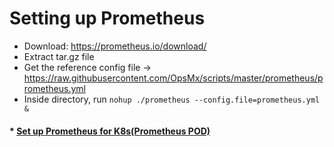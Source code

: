 # Setting up Prometheus

* Download: https://prometheus.io/download/
* Extract tar.gz file
* Get the reference config file -> https://raw.githubusercontent.com/OpsMx/scripts/master/prometheus/prometheus.yml
* Inside directory, run `nohup ./prometheus --config.file=prometheus.yml &`

#### * [Set up Prometheus for K8s(Prometheus POD)](https://github.com/veerendra2/prometheus-server)
